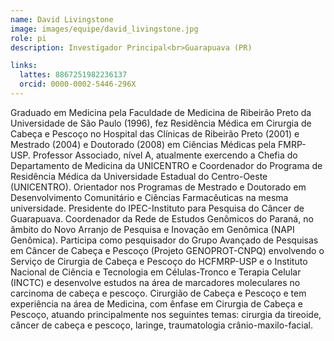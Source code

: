 ```yaml
---
name: David Livingstone
image: images/equipe/david_livingstone.jpg
role: pi
description: Investigador Principal<br>Guarapuava (PR)

links:
  lattes: 8867251982236137
  orcid: 0000-0002-5446-296X
---
```


Graduado em Medicina pela Faculdade de Medicina de Ribeirão Preto da Universidade de São Paulo (1996), fez Residência Médica em Cirurgia de Cabeça e Pescoço no Hospital das Clínicas de Ribeirão Preto (2001) e Mestrado (2004) e Doutorado (2008) em Ciências Médicas pela FMRP-USP. Professor Associado, nível A, atualmente exercendo a Chefia do Departamento de Medicina da UNICENTRO e Coordenador do Programa de Residência Médica da Universidade Estadual do Centro-Oeste (UNICENTRO). Orientador nos Programas de Mestrado e Doutorado em Desenvolvimento Comunitário e Ciências Farmacêuticas na mesma universidade. Presidente do IPEC-Instituto para Pesquisa do Câncer de Guarapuava. Coordenador da Rede de Estudos Genômicos do Paraná, no âmbito do Novo Arranjo de Pesquisa e Inovação em Genômica (NAPI Genômica). Participa como pesquisador do Grupo Avançado de Pesquisas em Câncer de Cabeça e Pescoço (Projeto GENOPROT-CNPQ) envolvendo o Serviço de Cirurgia de Cabeça e Pescoço do HCFMRP-USP e o Instituto Nacional de Ciência e Tecnologia em Células-Tronco e Terapia Celular (INCTC) e desenvolve estudos na área de marcadores moleculares no carcinoma de cabeça e pescoço. Cirurgião de Cabeça e Pescoço e tem experiência na área de Medicina, com ênfase em Cirurgia de Cabeça e Pescoço, atuando principalmente nos seguintes temas: cirurgia da tireoide, câncer de cabeça e pescoço, laringe, traumatologia crânio-maxilo-facial. 
